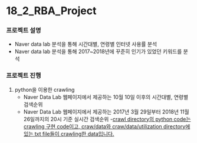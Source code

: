 # 18_2_RBA_Project
### 프로젝트 설명
 - Naver data lab 분석을 통해 시간대별, 연령별 인터넷 사용률 분석
 - Naver data lab 분석을 통해 2017~2018년에 꾸준히 인기가 있었던 키워드를 분석

### 프로젝트 진행
1. python을 이용한 crawling
	- Naver Data Lab 웹페이지에서 제공하는 10월 10일 이후의 시간대별, 연령별 검색순위
	- Naver Data Lab 웹페이지에서 제공하는 2017년 3월 29일부터 2018년 11월 26일까지의 20시 기준 실시간 검색순위
	-<u>crawl directory의 python code는 crawling 구현 code이고, craw/data와 craw/data/utilization directory에 있는 txt file들이 crawling한 data입니다.</u> 

